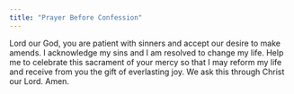 ```yaml
---
title: "Prayer Before Confession"
---
```


Lord our God, you are patient with sinners and accept our desire to make amends. I acknowledge my sins and I am resolved to change my life. Help me to celebrate this sacrament of your mercy so that I may reform my life and receive from you the gift of everlasting joy. We ask this through Christ our Lord. Amen.
